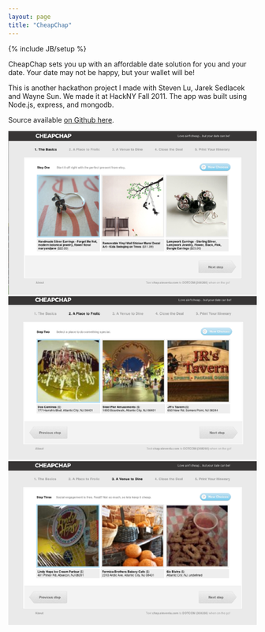 ```yaml
---
layout: page
title: "CheapChap"
---
```

{% include JB/setup %}

CheapChap sets you up with an affordable date solution for you and your date.
Your date may not be happy, but your wallet will be!

This is another hackathon project I made with Steven Lu, Jarek Sedlacek and 
Wayne Sun. We made it at HackNY Fall 2011. The app was built using Node.js, 
express, and mongodb.

Source available [on Github here](https://github.com/rf/hacknyf2011).

<div id="mobileshots">
<img src="cheapchap/1.png" />
<img src="cheapchap/2.png" />
<img src="cheapchap/3.png" />
</div>
